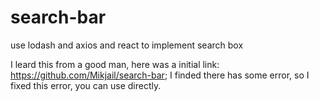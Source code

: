 # search-bar
use lodash and axios and react to implement search box


I leard this from a good man, here was a initial link: https://github.com/Mikjail/search-bar;
I finded there has some error, so I fixed this error, you can use directly.

